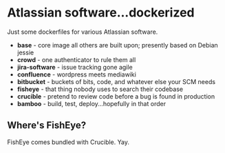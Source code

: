 # Atlassian software...dockerized

Just some dockerfiles for various Atlassian software.

* **base** - core image all others are built upon; presently based on Debian jessie
* **crowd** - one authenticator to rule them all
* **jira-software** - issue tracking gone agile
* **confluence** - wordpress meets mediawiki
* **bitbucket** - buckets of bits, code, and whatever else your SCM needs
* **fisheye** - that thing nobody uses to search their codebase
* **crucible** - pretend to review code before a bug is found in production
* **bamboo** - build, test, deploy...hopefully in that order

## Where's FishEye?
FishEye comes bundled with Crucible. Yay.